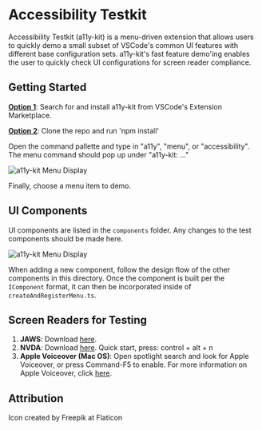# Accessibility Testkit

Accessibility Testkit (a11y-kit) is a menu-driven extension that allows users to quickly demo a small subset of VSCode's
common UI features with different base configuration sets. a11y-kit's fast feature demo'ing enables the user to quickly check
UI configurations for screen reader compliance.

## Getting Started

<b><u>Option 1</u></b>: Search for and install a11y-kit from VSCode's Extension Marketplace.

<b><u>Option 2</u></b>: Clone the repo and run 'npm install'

Open the command pallette and type in "a11y", "menu", or "accessibility". The menu command should pop up under "a11y-kit: ..."

<img src="https://github.com/MicroFish91/a11y-kit/blob/main/resources/menu.gif?raw=true" alt="a11y-kit Menu Display" />

Finally, choose a menu item to demo.

## UI Components

UI components are listed in the `components` folder.  Any changes to the test components should be made here.

<img src="https://github.com/MicroFish91/a11y-kit/blob/main/resources/changeFeature.gif?raw=true" alt="a11y-kit Menu Display" />

When adding a new component, follow the design flow of the other components in this directory.  Once the component is built per the `IComponent` format, it can then be incorporated inside of `createAndRegisterMenu.ts`.

## Screen Readers for Testing

1. <b>JAWS</b>: Download [here](https://support.freedomscientific.com/Downloads/JAWS).
2. <b>NVDA</b>: Download [here](https://www.nvaccess.org/download/). Quick start, press: control + alt + n
3. <b>Apple Voiceover (Mac OS)</b>: Open spotlight search and look for Apple Voiceover, or press Command-F5 to enable.
   For more information on Apple Voiceover, click [here](https://www.apple.com/voiceover/info/guide/_1121.html).

## Attribution

Icon created by Freepik at Flaticon
